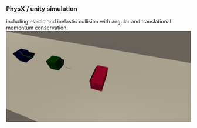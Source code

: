 ### PhysX / unity simulation
including elastic and inelastic collision with angular and translational momentum conservation.
![simulation render](./renders/cubes4.gif)
